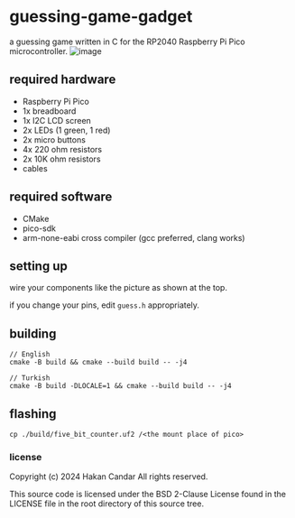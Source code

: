 # guessing-game-gadget

a guessing game written in C for the RP2040 Raspberry Pi Pico microcontroller.
![image](https://github.com/user-attachments/assets/0de8bc71-132b-4a88-9972-bd7118f8f7ea)

## required hardware

- Raspberry Pi Pico
- 1x breadboard
- 1x I2C LCD screen
- 2x LEDs (1 green, 1 red)
- 2x micro buttons
- 4x 220 ohm resistors
- 2x 10K ohm resistors
- cables

## required software

- CMake
- pico-sdk
- arm-none-eabi cross compiler (gcc preferred, clang works)

## setting up

wire your components like the picture as shown at the top.

if you change your pins, edit `guess.h` appropriately.

## building

```
// English
cmake -B build && cmake --build build -- -j4

// Turkish
cmake -B build -DLOCALE=1 && cmake --build build -- -j4 
```

## flashing

```
cp ./build/five_bit_counter.uf2 /<the mount place of pico>
```

### license

Copyright (c) 2024 Hakan Candar
All rights reserved.

This source code is licensed under the BSD 2-Clause License found in the
LICENSE file in the root directory of this source tree.
